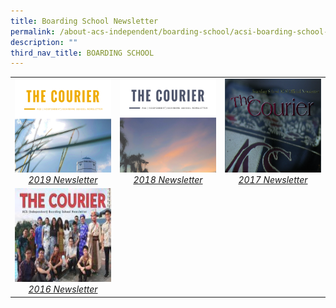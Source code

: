 ```yaml
---
title: Boarding School Newsletter
permalink: /about-acs-independent/boarding-school/acsi-boarding-school-newsletter/
description: ""
third_nav_title: BOARDING SCHOOL
---
```

|   |   |   |
|:---:|:---:|:---:|
| <a href="http://sites.acsindep.edu.sg/Boarding%20School/ACS(I)%20Boarding%20School%20Newsletter%20November%202019/"> <img src="/images/About%20ACS(I)/Boarding%20School/2019-Boarding-School-Newsletter-1_Page_01-e1612403072128.png" style="height:150px;width:600px"> <i>2019 Newsletter</i></a>  |   <a href="http://sites.acsindep.edu.sg/Boarding%20School/ACS(I)%20Boarding%20School%20Newsletter%20November%202018/"> <img src="/images/About%20ACS(I)/Boarding%20School/2018-Boarding-School-Newsletter_Page_01-e1612403046248.png" style="height:150px;width:600px"> <i>2018 Newsletter</i></a>   |    <a href="http://sites.acsindep.edu.sg/Boarding%20School/ACS(I)%20Boarding%20School%20Newsletter%20November%202017/"> <img src="/images/About%20ACS(I)/Boarding%20School/The-Courier-2017-e1612403023129.png" style="height:150px;width:600px"> <i>2017 Newsletter</i></a>   |
|  <a href="http://sites.acsindep.edu.sg/Boarding%20School/ACS(I)%20Boarding%20School%20Newsletter%20November%202016/"> <img src="/images/About%20ACS(I)/Boarding%20School/ACSI-Boarding-School-Newsletter-Nov-2016-212x300-e1612403115892.jpg" style="height:150px;width:600px"> <i>2016 Newsletter</i></a>   |       |      |